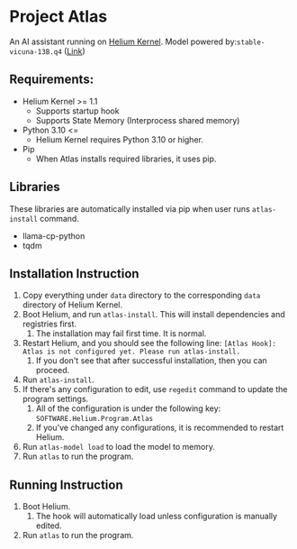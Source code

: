 # Project Atlas

An AI assistant running on [Helium Kernel](https://github.com/410-dev/helium-kernel). Model powered by:`stable-vicuna-13B.q4` ([Link](https://huggingface.co/TheBloke/stable-vicuna-13B-GGML/resolve/main/stable-vicuna-13B.ggml.q4_0.bin))



## Requirements:

- Helium Kernel >= 1.1
    - Supports startup hook
    - Supports State Memory (Interprocess shared memory)
- Python 3.10 <= 
    - Helium Kernel requires Python 3.10 or higher.
- Pip
    - When Atlas installs required libraries, it uses pip.



## Libraries

These libraries are automatically installed via pip when user runs `atlas-install` command.

- llama-cp-python
- tqdm



## Installation Instruction

1. Copy everything under `data` directory to the corresponding `data` directory of Helium Kernel.
2. Boot Helium, and run `atlas-install`. This will install dependencies and registries first.
    1. The installation may fail first time. It is normal.
3. Restart Helium, and you should see the following line:
    `[Atlas Hook]: Atlas is not configured yet. Please run atlas-install.`
    1. If you don't see that after successful installation, then you can proceed.
4. Run `atlas-install`.
5. If there's any configuration to edit, use `regedit` command to update the program settings.
    1. All of the configuration is under the following key: `SOFTWARE.Helium.Program.Atlas`
    2. If you've changed any configurations, it is recommended to restart Helium.
6. Run `atlas-model load` to load the model to memory.
7. Run `atlas` to run the program.


## Running Instruction
1. Boot Helium.
    1. The hook will automatically load unless configuration is manually edited.
2. Run `atlas` to run the program.
